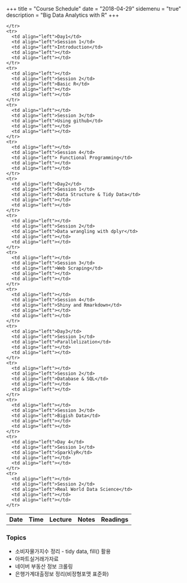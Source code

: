 +++
title = "Course Schedule"
date = "2018-04-29"
sidemenu = "true"
description = "Big Data Analytics with R"
+++

<div class="schedule-tbl">
<table>
  <tbody>
    <tr>
      <th align="left">Date</th>
      <th align="left">Time</th>
      <th align="left">Lecture</th>
      <th align="left">Notes</th>
      <th align="left">Readings</th>

    </tr>
    <tr>
      <td align="left">Day1</td>
      <td align="left">Session 1</td>
      <td align="left">Introduction</td>
      <td align="left"></td>
      <td align="left"></td>
    </tr>
    <tr>
      <td align="left"></td>
      <td align="left">Session 2</td>
      <td align="left">Basic R</td>
      <td align="left"></td>
      <td align="left"></td>
    </tr>
    <tr>
      <td align="left"></td>
      <td align="left">Session 3</td>
      <td align="left">Using github</td>
      <td align="left"></td>
      <td align="left"></td>
    </tr>
    <tr>
      <td align="left"></td>
      <td align="left">Session 4</td>
      <td align="left">	Functional Programming</td>
      <td align="left"></td>
      <td align="left"></td>
    </tr>
    <tr>
      <td align="left">Day2</td>
      <td align="left">Session 1</td>
      <td align="left">Data Structure & Tidy Data</td>
      <td align="left"></td>
      <td align="left"></td>
    </tr>
    <tr>
      <td align="left"></td>
      <td align="left">Session 2</td>
      <td align="left">Data wrangling with dplyr</td>
      <td align="left"></td>
      <td align="left"></td>
    </tr>
    <tr>
      <td align="left"></td>
      <td align="left">Session 3</td>
      <td align="left">Web Scraping</td>
      <td align="left"></td>
      <td align="left"></td>
    </tr>
    <tr>
      <td align="left"></td>
      <td align="left">Session 4</td>
      <td align="left">Shiny and Rmarkdown</td>
      <td align="left"></td>
      <td align="left"></td>
    </tr>
    <tr>
      <td align="left">Day3</td>
      <td align="left">Session 1</td>
      <td align="left">Parallelization</td>
      <td align="left"></td>
      <td align="left"></td>
    </tr>
    <tr>
      <td align="left"></td>
      <td align="left">Session 2</td>
      <td align="left">Database & SQL</td>
      <td align="left"></td>
      <td align="left"></td>
    </tr>
    <tr>
      <td align="left"></td>
      <td align="left">Session 3</td>
      <td align="left">Bigish Data</td>
      <td align="left"></td>
      <td align="left"></td>
    </tr>
    <tr>
      <td align="left">Day 4</td>
      <td align="left">Session 1</td>
      <td align="left">SparklyR</td>
      <td align="left"></td>
      <td align="left"></td>
    </tr>
    <tr>
      <td align="left"></td>
      <td align="left">Session 2</td>
      <td align="left">Real World Data Science</td>
      <td align="left"></td>
      <td align="left"></td>
    </tr>    
    
  </tbody>
</table>
</div>



### Topics

- 소비자물가지수 정리 - tidy data, fill() 활용
- 아파트실거래가자료
- 네이버 부동산 정보 크롤링
- 은행가계대출정보 정리(비정형포맷 표준화)
